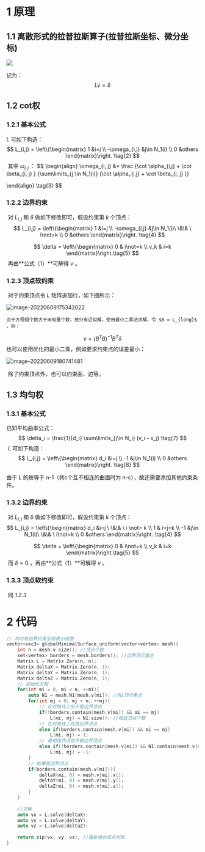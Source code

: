 

# 1 原理

## 1.1 离散形式的拉普拉斯算子(拉普拉斯坐标、微分坐标)

![](https://qglh-tuchuang.oss-cn-hangzhou.aliyuncs.com/markdown_img/202206110749653.png)

记为：
$$
Lv = \delta \tag{1}
$$


## 1.2 cot权

### 1.2.1 基本公式

$L$ 可如下构造：
$$
L_{i,j} = \left\{\begin{matrix} 
  1 			&i=j \\  
  -\omega_{i,j} &j\in N_1(i) \\
  0				&others
\end{matrix}\right. \tag{2}
$$
​	其中 $\omega_{i,j}$ ：
$$
\begin{align}
\omega_{i, j} &= \frac
{\cot \alpha_{i,j} + \cot \beta_{i, j} }
{\sum\limits_{j \in N_1(i)} (\cot \alpha_{i,j} + \cot \beta_{i, j} )}

\end{align} \tag{3}
$$
### 1.2.2 边界约束

​	对 $L_{i,j}$ 和 $\delta$ 做如下修改即可，假设约束第 $k$ 个顶点：
$$
L_{i,j} = \left\{\begin{matrix} 
  1 			&i=j   \\
  -\omega_{i,j} &j\in N_1(i)\  \&\& \ i\not=k \\
  0				&others
\end{matrix}\right. \tag{4}
$$

$$
\delta = \left\{\begin{matrix} 
0 	& i\not=k \\
v_k & i=k
\end{matrix}\right.\tag{5}
$$
​	再由**公式（1）**可解得 $v$ 。

### 1.2.3 顶点软约束

​	对于约束顶点令 $L$ 矩阵追加行，如下图所示：

![image-20220609175342022](https://qglh-tuchuang.oss-cn-hangzhou.aliyuncs.com/markdown_img/202206110750838.png)

 	由于方程组个数大于未知量个数，故只有近似解，使用最小二乘法求解，令 $B = L_{long}$ ，则：
$$
v = (B^T B)^{-1} B^T\delta \tag{6}
$$
​	也可以使用优化的最小二乘，例如要求约束点的误差最小：

![image-20220609180741481](全局法实现极小曲面.assets/image-20220609180741481.png)

​	除了约束顶点外，也可以约束面、边等。



## 1.3 均匀权

### 1.3.1 基本公式	

已知平均曲率公式：
$$
\delta_i = \frac{1}{d_i} \sum\limits_{j\in N_i} (v_i - v_j) \tag{7}
$$
​	$L$ 可如下构造：
$$
L_{i,j} = \left\{\begin{matrix} 
  d_i 			&i=j \\  
  -1 &j\in N_1(i) \\
  0				&others
\end{matrix}\right. \tag{8}
$$


由于 $L$ 的秩等于 n-1（共c个互不相连的曲面时为 n-c），故还需要添加其他约束条件。	

### 1.3.2 边界约束

​	对 $L_{i,j}$ 和 $\delta$ 做如下修改即可，假设约束第 $k$ 个顶点：
$$
L_{i,j} = \left\{\begin{matrix} 
  d_i 			&i=j  \  \&\& \ i \not= k \\ 
  1 			& i=j=k \\
  -1 &j\in N_1(i)\  \&\& \ i\not=k \\
  0				&others
\end{matrix}\right. \tag{4}
$$

$$
\delta = \left\{\begin{matrix} 
0 	& i\not=k \\
v_k & i=k
\end{matrix}\right.\tag{5}
$$
​	而 $\delta = 0$ ，再由**公式（1）**可解得 $v$ 。

### 1.3.3 顶点软约束

​	同 *1.2.3*



# 2 代码

```c++
// 均匀权边界约束全局极小曲面
vector<vec3> globalMinimalSurface_uniform(vector<vertex> mesh){
	int n = mesh.v.size(); //顶点个数
    set<vertex> borders = mesh.borders(); //边界顶点集合
    Matrix L = Matrix.Zero(n, n);
    Matrix deltaX = Matrix.Zero(n, 1);
    Matrix deltaY = Matrix.Zero(n, 1);
    Matrix deltaZ = Matrix.Zero(n, 1);
    // 初始化方程
    for(int mi = 0; mi < n; ++mi){
        auto N1 = mesh.N1(mesh.v[mi]); //N1顶点集合
        for(int mj = 0; mj < n; ++mj){
            // 在对角线上但不是边界顶点
            if(!borders.contain(mesh.v[mi]) && mi == mj)
                L(mi, mj) = N1.size(); //相连顶点个数
            // 在对角线上且是边界顶点
            else if(borders.contain(mesh.v[mi]) && mi == mj)
                L(mi, mj) = 1;
            // 是相连顶点但不是边界顶点
            else if(!borders.contain(mesh.v[mi]) && N1.contain(mesh.v[mj]))
                L(mi, mj) = -1;
        }
        // 如果是边界顶点
        if(borders.contain(mesh.v[mi])){
            deltaX(mi, 0) = mesh.v[mi].x();
            deltaY(mi, 0) = mesh.v[mi].y();
            deltaZ(mi, 0) = mesh.v[mi].z();
        }
    }
    
    //求解
    auto vx = L.solve(deltaX);
    auto vy = L.solve(deltaY);
    auto vz = L.solve(deltaZ);
    
    return zip(vx, vy, vz); //重新组合成点列表
}



```





